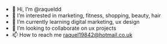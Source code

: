 - 👋 Hi, I’m @raqueldd
- 👀 I’m interested in marketing, fitness, shopping, beauty, hair 
- 🌱 I’m currently learning digital marketing, ux design 
- 💞️ I’m looking to collaborate on ux projects 
- 📫 How to reach me raquel19842@hotmail.co.uk

<!---
raqueldd/raqueldd is a ✨ special ✨ repository because its `README.md` (this file) appears on your GitHub profile.
You can click the Preview link to take a look at your changes.
--->
